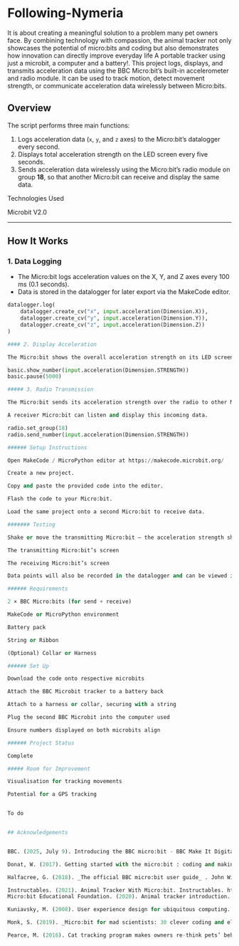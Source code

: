 # Following-Nymeria
It is about creating a meaningful solution to a problem many pet owners face. By combining technology with compassion, the animal tracker not only showcases the potential of micro:bits and coding but also demonstrates how innovation can directly improve everyday life A portable tracker using just a microbit, a computer and a battery!. This project logs, displays, and transmits acceleration data using the BBC Micro:bit’s built-in accelerometer and radio module. It can be used to track motion, detect movement strength, or communicate acceleration data wirelessly between Micro:bits.



## Overview

The script performs three main functions:
1. Logs acceleration data (`x`, `y`, and `z` axes) to the Micro:bit’s datalogger every second.  
2. Displays total acceleration strength on the LED screen every five seconds.  
3. Sends acceleration data wirelessly using the Micro:bit’s radio module on group **18**, so that another Micro:bit can receive and display the same data.

Technologies Used

Microbit V2.0

---

## How It Works

### 1. Data Logging
- The Micro:bit logs acceleration values on the X, Y, and Z axes every 100 ms (0.1 seconds).  
- Data is stored in the datalogger for later export via the MakeCode editor.

```python
datalogger.log(
    datalogger.create_cv("x", input.acceleration(Dimension.X)),
    datalogger.create_cv("y", input.acceleration(Dimension.Y)),
    datalogger.create_cv("z", input.acceleration(Dimension.Z))
)

#### 2. Display Acceleration

The Micro:bit shows the overall acceleration strength on its LED screen every five seconds:

basic.show_number(input.acceleration(Dimension.STRENGTH))
basic.pause(5000)

##### 3. Radio Transmission

The Micro:bit sends its acceleration strength over the radio to other Micro:bits on radio group 18.

A receiver Micro:bit can listen and display this incoming data.

radio.set_group(18)
radio.send_number(input.acceleration(Dimension.STRENGTH))

###### Setup Instructions

Open MakeCode / MicroPython editor at https://makecode.microbit.org/

Create a new project.

Copy and paste the provided code into the editor.

Flash the code to your Micro:bit.

Load the same project onto a second Micro:bit to receive data.

####### Testing

Shake or move the transmitting Micro:bit — the acceleration strength should appear on both:

The transmitting Micro:bit’s screen

The receiving Micro:bit’s screen

Data points will also be recorded in the datalogger and can be viewed in MakeCode or downloaded as a .csv file.

###### Requirements

2 × BBC Micro:bits (for send + receive)

MakeCode or MicroPython environment

Battery pack 

String or Ribbon

(Optional) Collar or Harness

###### Set Up

Download the code onto respective microbits

Attach the BBC Microbit tracker to a battery back

Attach to a harness or collar, securing with a string

Plug the second BBC Microbit into the computer used

Ensure numbers displayed on both microbits align

###### Project Status

Complete

##### Room for Improvement

Visualisation for tracking movements

Potential for a GPS tracking


To do


## Acknowledgements


BBC. (2025, July 9). Introducing the BBC micro:bit - BBC Make It Digital. Youtube. https://youtu.be/Wuza5WXiMkc

Donat, W. (2017). Getting started with the micro:bit : coding and making with the BBC’s Open Development Board  (First edition.). Maker Media.

‌Halfacree, G. (2018). _The official BBC micro:bit user guide_ . John Wiley & Sons.

Instructables. (2021). Animal Tracker With Micro:bit. Instructables. https://www.instructables.com/Animal-Tracker-With-Microbit/
Micro:bit Educational Foundation. (2020). Animal tracker introduction. YouTube. https://www.youtube.com/watch?v=hEv0xds48Wo

Kuniavsky, M. (2008). User experience design for ubiquitous computing. _Interactions (New York, N.Y.)_, _15_(6), 20–22. https://doi.org/10.1145/1409040.1409045

Monk, S. (2019). _Micro:bit for mad scientists: 30 clever coding and electronics projects for kids_. No Starch Press, Inc

Pearce, M. (2016). Cat tracking program makes owners re-think pets’ behaviour and how they manage their moggies. Abc.net.au; ABC News. https://www.abc.net.au/news/2016-05-20/cat-tracking-program-makes-owners-re-think-pet-behaviour/7431248
‌
